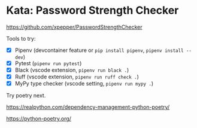 # Kata: Password Strength Checker

<https://github.com/xpepper/PasswordStrengthChecker>

Tools to try:

- [x] Pipenv (devcontainer feature or `pip install pipenv`, `pipenv install --dev`)
- [x] Pytest (`pipenv run pytest`)
- [x] Black (vscode extension, `pipenv run black .`)
- [x] Ruff (vscode extension, `pipenv run ruff check .`)
- [x] MyPy type checker (vscode setting, `pipenv run mypy .`)

Try poetry next.

<https://realpython.com/dependency-management-python-poetry/>

<https://python-poetry.org/>
